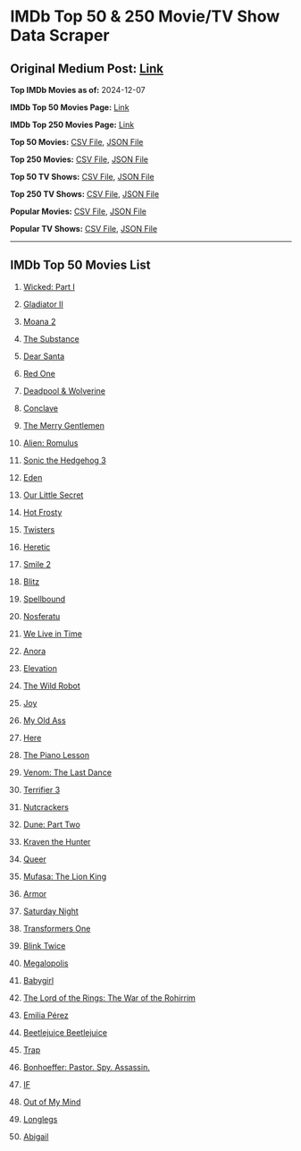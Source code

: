 # IMDb Top 50 & 250 Movie/TV Show Data Scraper

## Original Medium Post: [Link](https://medium.com/@nishantsahoo/which-movie-should-i-watch-5c83a3c0f5b1)

**Top IMDb Movies as of:** 2024-12-07

**IMDb Top 50 Movies Page:** [Link](https://www.imdb.com/search/title/?title_type=feature&release_date=2024-01-01,2024-12-31)

**IMDb Top 250 Movies Page:** [Link](https://www.imdb.com/chart/top/)

**Top 50 Movies:** [CSV File](/data/top50/movies.csv), [JSON File](/data/top50/movies.json)

**Top 250 Movies:** [CSV File](/data/top250/movies.csv), [JSON File](/data/top250/movies.json)

**Top 50 TV Shows:** [CSV File](/data/top50/shows.csv), [JSON File](/data/top50/shows.json)

**Top 250 TV Shows:** [CSV File](/data/top250/shows.csv), [JSON File](/data/top250/shows.json)

**Popular Movies:** [CSV File](/data/popular/movies.csv), [JSON File](/data/popular/movies.json)

**Popular TV Shows:** [CSV File](/data/popular/shows.csv), [JSON File](/data/popular/shows.json)

---

## IMDb Top 50 Movies List

1. [Wicked: Part I](https://www.imdb.com/title/tt1262426/)

2. [Gladiator II](https://www.imdb.com/title/tt9218128/)

3. [Moana 2](https://www.imdb.com/title/tt13622970/)

4. [The Substance](https://www.imdb.com/title/tt17526714/)

5. [Dear Santa](https://www.imdb.com/title/tt2396431/)

6. [Red One](https://www.imdb.com/title/tt14948432/)

7. [Deadpool & Wolverine](https://www.imdb.com/title/tt6263850/)

8. [Conclave](https://www.imdb.com/title/tt20215234/)

9. [The Merry Gentlemen](https://www.imdb.com/title/tt32368345/)

10. [Alien: Romulus](https://www.imdb.com/title/tt18412256/)

11. [Sonic the Hedgehog 3](https://www.imdb.com/title/tt18259086/)

12. [Eden](https://www.imdb.com/title/tt23149780/)

13. [Our Little Secret](https://www.imdb.com/title/tt31022050/)

14. [Hot Frosty](https://www.imdb.com/title/tt32359447/)

15. [Twisters](https://www.imdb.com/title/tt12584954/)

16. [Heretic](https://www.imdb.com/title/tt28015403/)

17. [Smile 2](https://www.imdb.com/title/tt29268110/)

18. [Blitz](https://www.imdb.com/title/tt15939198/)

19. [Spellbound](https://www.imdb.com/title/tt7215232/)

20. [Nosferatu](https://www.imdb.com/title/tt5040012/)

21. [We Live in Time](https://www.imdb.com/title/tt27131358/)

22. [Anora](https://www.imdb.com/title/tt28607951/)

23. [Elevation](https://www.imdb.com/title/tt23558280/)

24. [The Wild Robot](https://www.imdb.com/title/tt29623480/)

25. [Joy](https://www.imdb.com/title/tt10243672/)

26. [My Old Ass](https://www.imdb.com/title/tt18559464/)

27. [Here](https://www.imdb.com/title/tt18272208/)

28. [The Piano Lesson](https://www.imdb.com/title/tt15507512/)

29. [Venom: The Last Dance](https://www.imdb.com/title/tt16366836/)

30. [Terrifier 3](https://www.imdb.com/title/tt27911000/)

31. [Nutcrackers](https://www.imdb.com/title/tt30144381/)

32. [Dune: Part Two](https://www.imdb.com/title/tt15239678/)

33. [Kraven the Hunter](https://www.imdb.com/title/tt8790086/)

34. [Queer](https://www.imdb.com/title/tt24176060/)

35. [Mufasa: The Lion King](https://www.imdb.com/title/tt13186482/)

36. [Armor](https://www.imdb.com/title/tt29252358/)

37. [Saturday Night](https://www.imdb.com/title/tt27657135/)

38. [Transformers One](https://www.imdb.com/title/tt8864596/)

39. [Blink Twice](https://www.imdb.com/title/tt14858658/)

40. [Megalopolis](https://www.imdb.com/title/tt10128846/)

41. [Babygirl](https://www.imdb.com/title/tt30057084/)

42. [The Lord of the Rings: The War of the Rohirrim](https://www.imdb.com/title/tt14824600/)

43. [Emilia Pérez](https://www.imdb.com/title/tt20221436/)

44. [Beetlejuice Beetlejuice](https://www.imdb.com/title/tt2049403/)

45. [Trap](https://www.imdb.com/title/tt26753003/)

46. [Bonhoeffer: Pastor. Spy. Assassin.](https://www.imdb.com/title/tt26237514/)

47. [IF](https://www.imdb.com/title/tt11152168/)

48. [Out of My Mind](https://www.imdb.com/title/tt5012320/)

49. [Longlegs](https://www.imdb.com/title/tt23468450/)

50. [Abigail](https://www.imdb.com/title/tt27489557/)
